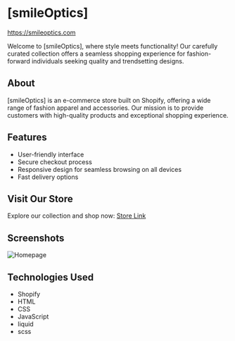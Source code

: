 # [smileOptics]

<a href="https://smileoptics.com/">https://smileoptics.com</a>

Welcome to [smileOptics], where style meets functionality! Our carefully curated collection offers a seamless shopping experience for fashion-forward individuals seeking quality and trendsetting designs.

## About

[smileOptics] is an e-commerce store built on Shopify, offering a wide range of fashion apparel and accessories. Our mission is to provide customers with high-quality products and exceptional shopping experience.

## Features

- User-friendly interface
- Secure checkout process
- Responsive design for seamless browsing on all devices
- Fast delivery options

## Visit Our Store

Explore our collection and shop now: [Store Link]([https://www.yourstore.com](https://smileoptics.com/))

## Screenshots

![Homepage](https://i.ibb.co/5jTbG8v/screencapture-smileoptics-2024-05-09-12-27-38.png)



## Technologies Used

- Shopify
- HTML
- CSS
- JavaScript
- liquid
- scss



